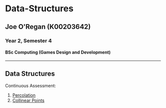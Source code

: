 # Data-Structures
## Joe O'Regan (K00203642)
### Year 2, Semester 4
#### BSc Computing (Games Design and Development)

---

## Data Structures 

Continuous Assessment:
1. [Percolation](https://github.com/joeaoregan/LIT-Yr2-DataStructures/tree/master/CA1%20Percolation)
2. [Collinear Points](https://github.com/joeaoregan/LIT-Yr2-DataStructures/tree/master/CA2%20Collinear%20Points)
